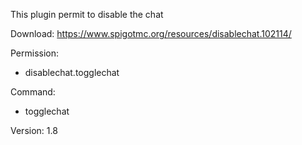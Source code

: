 This plugin permit to disable the chat

Download: https://www.spigotmc.org/resources/disablechat.102114/

Permission:
- disablechat.togglechat

Command:
- togglechat

Version: 1.8
